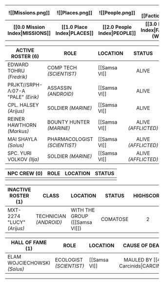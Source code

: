 
|         ![[Missions.png]]          |        ![[Places.png]]         |         ![[People.png]]         |            ![[Factions.png]]             | ![[Threats.png]] |
| :---------------------------------: | :-----------------------------: | :------------------------------: | :---------------------------------------: | :----------------------------------: |
| **[[0.0 Mission Index\|MISSIONS]]** | **[[1.0 Place Index\|PLACES]]** | **[[2.0 People Index\|PEOPLE]]** | **[[3.0 Faction Index\|FACTIONS (WIP)]]** |  **[[4.0 Threat Index\|THREATS]]**   |

| **ACTIVE ROSTER (6)**               | **ROLE**                     | **LOCATION** |       **STATUS**       | **HIGHSCORE** |
| ----------------------------------- | ---------------------------- | ------------ | :--------------------: | :-----------: |
| EDWARD TOHRU *(Fredrik)*            | COMP TECH *(SCIENTIST)*      | [[Samsa VI]] |         ALIVE          |       2       |
| PRJKT//SRPH-Λ:07-A "PALE" *(Eirik)* | ASSASSIN *(ANDROID)*         | [[Samsa VI]] |         ALIVE          |       2       |
| CPL. HALSEY *(Arijus)*              | SOLDIER *(MARINE)*           | [[Samsa VI]] |         ALIVE          |       2       |
| REINER HAWTHORN *(Markus)*          | BOUNTY HUNTER *(MARINE)*     | [[Samsa VI]] | ALIVE<br>*(AFFLICTED)* |       2       |
| MAI SHAYLA *(Solus)*                | PHARMACOLOGIST *(SCIENTIST)* | [[Samsa VI]] | ALIVE<br>*(AFFLICTED)* |       1       |
| SPC. YURI VOLKOV *(Ilja)*           | SOLDIER *(MARINE)*           | [[Samsa VI]] | ALIVE<br>*(AFFLICTED)* |       2       |

| **NPC CREW (0)** | **ROLE** | **LOCATION** | **STATUS** |
| ---------------- | -------- | ------------ | :--------: |
|                  |          |              |            |

| **INACTIVE ROSTER (1)**    | **CLASS**              | **LOCATION**                  | **STATUS** | **HIGHSCORE** |
| -------------------------- | ---------------------- | ----------------------------- | :--------: | :-----------: |
| MXT-2274 "LUCY" *(Arijus)* | TECHNICIAN *(ANDROID)* | WITH THE GROUP ([[Samsa VI]]) |  COMATOSE  |       2       |

| **HALL OF FAME (1)**         | **ROLE**                | **LOCATION** |          **CAUSE OF DEATH**           | **HIGHSCORE** |
| ---------------------------- | ----------------------- | ------------ | :-----------------------------------: | :-----------: |
| ELAM WOJCIECHOWSKI *(Solus)* | ECOLOGIST *(SCIENTIST)* | [[Samsa VI]] | MAULED BY [[4.1 Carcinids\|CARCINID]] |       0       |

---
